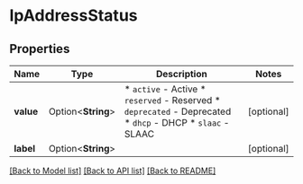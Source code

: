 # IpAddressStatus

## Properties

Name | Type | Description | Notes
------------ | ------------- | ------------- | -------------
**value** | Option<**String**> | * `active` - Active * `reserved` - Reserved * `deprecated` - Deprecated * `dhcp` - DHCP * `slaac` - SLAAC | [optional]
**label** | Option<**String**> |  | [optional]

[[Back to Model list]](../README.md#documentation-for-models) [[Back to API list]](../README.md#documentation-for-api-endpoints) [[Back to README]](../README.md)


